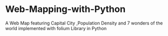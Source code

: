 # Web-Mapping-with-Python
A Web Map featuring Capital City ,Population Density and 7 wonders of the world implemented with folium Library in Python
